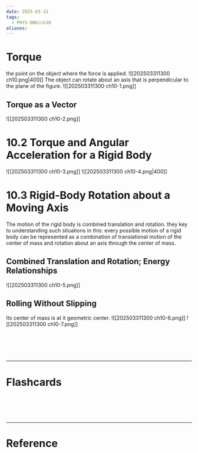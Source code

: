 ```yaml
---
date: 2025-03-31
tags:
  - PHYS-006/ch10
aliases:
---
```

# Torque
the point on the object where the force is applied.
![[202503311300 ch10.png|400]]
The object can rotate about an axis that is perpendicular to the plane of the figure.
![[202503311300 ch10-1.png]]

## Torque as a Vector
![[202503311300 ch10-2.png]]

# 10.2 Torque and Angular Acceleration for a Rigid Body

![[202503311300 ch10-3.png]]
![[202503311300 ch10-4.png|400]]

# 10.3 Rigid-Body Rotation about a Moving Axis
The motion of the rigid body is combined translation and rotation. they key to understanding such situations in this: every possible motion of a rigid body can be represented as a combination of translational motion of the center of mass and rotation about an axis through the center of mass.

## Combined Translation and Rotation; Energy Relationships
![[202503311300 ch10-5.png]]
## Rolling Without Slipping
Its center of mass is at it geometric center.
![[202503311300 ch10-6.png]]
![[202503311300 ch10-7.png]]



# ‌
---
# Flashcards


# ‌
---
# Reference
